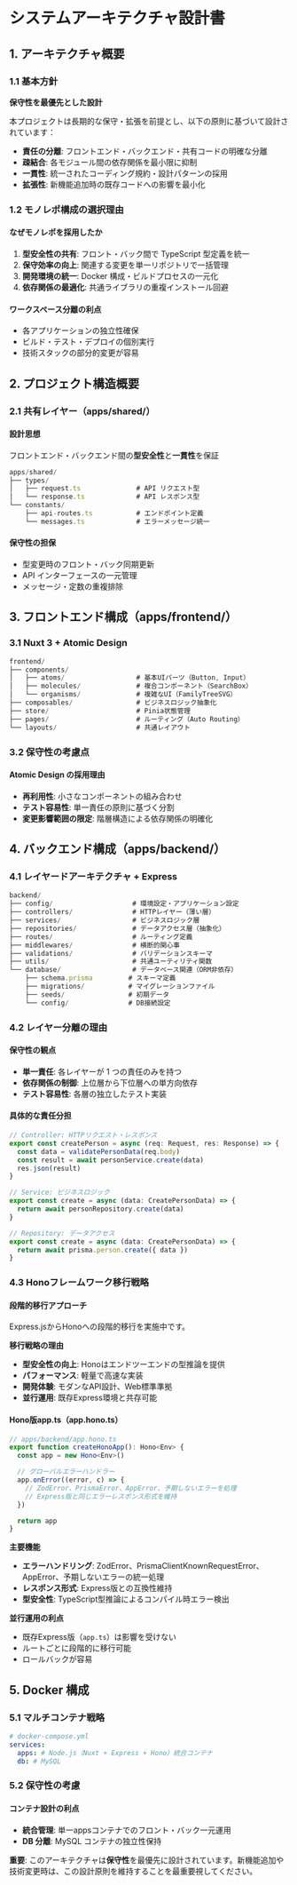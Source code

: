 # システムアーキテクチャ設計書

## 1. アーキテクチャ概要

### 1.1 基本方針

**保守性を最優先とした設計**

本プロジェクトは長期的な保守・拡張を前提とし、以下の原則に基づいて設計されています：

- **責任の分離**: フロントエンド・バックエンド・共有コードの明確な分離
- **疎結合**: 各モジュール間の依存関係を最小限に抑制
- **一貫性**: 統一されたコーディング規約・設計パターンの採用
- **拡張性**: 新機能追加時の既存コードへの影響を最小化

### 1.2 モノレポ構成の選択理由

#### なぜモノレポを採用したか

1. **型安全性の共有**: フロント・バック間で TypeScript 型定義を統一
2. **保守効率の向上**: 関連する変更を単一リポジトリで一括管理
3. **開発環境の統一**: Docker 構成・ビルドプロセスの一元化
4. **依存関係の最適化**: 共通ライブラリの重複インストール回避

#### ワークスペース分離の利点

- 各アプリケーションの独立性確保
- ビルド・テスト・デプロイの個別実行
- 技術スタックの部分的変更が容易

## 2. プロジェクト構造概要

### 2.1 共有レイヤー（apps/shared/）

#### 設計思想

フロントエンド・バックエンド間の**型安全性**と**一貫性**を保証

```typescript
apps/shared/
├── types/
│   ├── request.ts              # API リクエスト型
│   └── response.ts             # API レスポンス型
└── constants/
    ├── api-routes.ts           # エンドポイント定義
    └── messages.ts             # エラーメッセージ統一
```

#### 保守性の担保

- 型変更時のフロント・バック同期更新
- API インターフェースの一元管理
- メッセージ・定数の重複排除

## 3. フロントエンド構成（apps/frontend/）

### 3.1 Nuxt 3 + Atomic Design

```typescript
frontend/
├── components/
│   ├── atoms/                  # 基本UIパーツ（Button, Input）
│   ├── molecules/              # 複合コンポーネント（SearchBox）
│   └── organisms/              # 複雑なUI（FamilyTreeSVG）
├── composables/                # ビジネスロジック抽象化
├── store/                      # Pinia状態管理
├── pages/                      # ルーティング（Auto Routing）
└── layouts/                    # 共通レイアウト
```

### 3.2 保守性の考慮点

#### Atomic Design の採用理由

- **再利用性**: 小さなコンポーネントの組み合わせ
- **テスト容易性**: 単一責任の原則に基づく分割
- **変更影響範囲の限定**: 階層構造による依存関係の明確化

## 4. バックエンド構成（apps/backend/）

### 4.1 レイヤードアーキテクチャ + Express

```typescript
backend/
├── config/                    # 環境設定・アプリケーション設定
├── controllers/               # HTTPレイヤー（薄い層）
├── services/                  # ビジネスロジック層
├── repositories/              # データアクセス層（抽象化）
├── routes/                    # ルーティング定義
├── middlewares/               # 横断的関心事
├── validations/               # バリデーションスキーマ
├── utils/                     # 共通ユーティリティ関数
└── database/                  # データベース関連（ORM非依存）
    ├── schema.prisma         # スキーマ定義
    ├── migrations/           # マイグレーションファイル
    ├── seeds/                # 初期データ
    └── config/               # DB接続設定
```

### 4.2 レイヤー分離の理由

#### 保守性の観点

- **単一責任**: 各レイヤーが 1 つの責任のみを持つ
- **依存関係の制御**: 上位層から下位層への単方向依存
- **テスト容易性**: 各層の独立したテスト実装

#### 具体的な責任分担

```typescript
// Controller: HTTPリクエスト・レスポンス
export const createPerson = async (req: Request, res: Response) => {
  const data = validatePersonData(req.body)
  const result = await personService.create(data)
  res.json(result)
}

// Service: ビジネスロジック
export const create = async (data: CreatePersonData) => {
  return await personRepository.create(data)
}

// Repository: データアクセス
export const create = async (data: CreatePersonData) => {
  return await prisma.person.create({ data })
}
```

### 4.3 Honoフレームワーク移行戦略

#### 段階的移行アプローチ

Express.jsからHonoへの段階的移行を実施中です。

**移行戦略の理由**

- **型安全性の向上**: Honoはエンドツーエンドの型推論を提供
- **パフォーマンス**: 軽量で高速な実装
- **開発体験**: モダンなAPI設計、Web標準準拠
- **並行運用**: 既存Express環境と共存可能

#### Hono版app.ts（app.hono.ts）

```typescript
// apps/backend/app.hono.ts
export function createHonoApp(): Hono<Env> {
  const app = new Hono<Env>()

  // グローバルエラーハンドラー
  app.onError((error, c) => {
    // ZodError、PrismaError、AppError、予期しないエラーを処理
    // Express版と同じエラーレスポンス形式を維持
  })

  return app
}
```

**主要機能**

- **エラーハンドリング**: ZodError、PrismaClientKnownRequestError、AppError、予期しないエラーの統一処理
- **レスポンス形式**: Express版との互換性維持
- **型安全性**: TypeScript型推論によるコンパイル時エラー検出

**並行運用の利点**

- 既存Express版（`app.ts`）は影響を受けない
- ルートごとに段階的に移行可能
- ロールバックが容易

## 5. Docker 構成

### 5.1 マルチコンテナ戦略

```yaml
# docker-compose.yml
services:
  apps: # Node.js（Nuxt + Express + Hono）統合コンテナ
  db: # MySQL
```

### 5.2 保守性の考慮

#### コンテナ設計の利点

- **統合管理**: 単一appsコンテナでのフロント・バック一元運用
- **DB 分離**: MySQL コンテナの独立性保持

**重要**: このアーキテクチャは**保守性**を最優先に設計されています。新機能追加や技術変更時は、この設計原則を維持することを最重要視してください。
